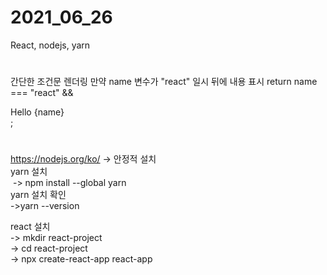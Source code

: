 # 2021_06_26
React, nodejs, yarn
#
간단한 조건문 렌더링
만약 name 변수가 "react" 일시 뒤에 내용 표시
return name === "react" && <div class="App">Hello {name} </div>;
#

#
https://nodejs.org/ko/ -> 안정적 설치 <br>
yarn 설치 <br>
 &nbsp;-> npm install --global yarn <br>
yarn 설치 확인 <br> 
  ->yarn --version <br>

react 설치 <br>
  -> mkdir  react-project <br>
    -> cd react-project <br>
      -> npx create-react-app react-app
#
